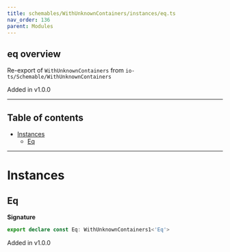 ```yaml
---
title: schemables/WithUnknownContainers/instances/eq.ts
nav_order: 136
parent: Modules
---
```


## eq overview

Re-export of `WithUnknownContainers` from `io-ts/Schemable/WithUnknownContainers`

Added in v1.0.0

---

<h2 class="text-delta">Table of contents</h2>

- [Instances](#instances)
  - [Eq](#eq)

---

# Instances

## Eq

**Signature**

```ts
export declare const Eq: WithUnknownContainers1<'Eq'>
```

Added in v1.0.0
